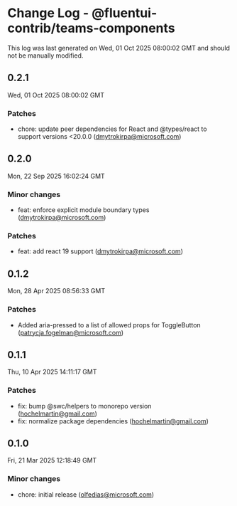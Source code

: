 # Change Log - @fluentui-contrib/teams-components

This log was last generated on Wed, 01 Oct 2025 08:00:02 GMT and should not be manually modified.

<!-- Start content -->

## 0.2.1

Wed, 01 Oct 2025 08:00:02 GMT

### Patches

- chore: update peer dependencies for React and @types/react to support versions <20.0.0 (dmytrokirpa@microsoft.com)

## 0.2.0

Mon, 22 Sep 2025 16:02:24 GMT

### Minor changes

- feat: enforce explicit module boundary types (dmytrokirpa@microsoft.com)

### Patches

- feat: add react 19 support (dmytrokirpa@microsoft.com)

## 0.1.2

Mon, 28 Apr 2025 08:56:33 GMT

### Patches

- Added aria-pressed to a list of allowed props for ToggleButton (patrycja.fogelman@microsoft.com)

## 0.1.1

Thu, 10 Apr 2025 14:11:17 GMT

### Patches

- fix: bump @swc/helpers to monorepo version (hochelmartin@gmail.com)
- fix: normalize package dependencies (hochelmartin@gmail.com)

## 0.1.0

Fri, 21 Mar 2025 12:18:49 GMT

### Minor changes

- chore: initial release (olfedias@microsoft.com)
